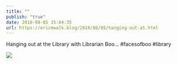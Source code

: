 ```yaml
---
title: ""
publish: "true"
date: 2018-08-05 15:04:35
url: https://ericmwalk.blog/2018/08/05/hanging-out-at.html
---
```


Hanging out at the Library with Librarian Boo... #facesofboo #library

![](https://ericmwalk.blog/uploads/2022/dcdaf436df.jpg)